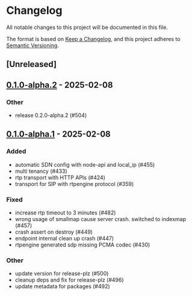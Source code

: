# Changelog

All notable changes to this project will be documented in this file.

The format is based on [Keep a Changelog](https://keepachangelog.com/en/1.0.0/),
and this project adheres to [Semantic Versioning](https://semver.org/spec/v2.0.0.html).

## [Unreleased]

## [0.1.0-alpha.2](https://github.com/8xFF/atm0s-media-server/compare/atm0s-media-server-transport-rtpengine-v0.1.0-alpha.1...atm0s-media-server-transport-rtpengine-v0.1.0-alpha.2) - 2025-02-08

### Other

- release 0.2.0-alpha.2 (#504)

## [0.1.0-alpha.1](https://github.com/8xFF/atm0s-media-server/releases/tag/atm0s-media-server-transport-rtpengine-v0.1.0-alpha.1) - 2025-02-08

### Added

- automatic SDN config with node-api and local_ip (#455)
- multi tenancy  (#433)
- rtp transport with HTTP APIs (#424)
- transport for SIP with rtpengine protocol  (#359)

### Fixed

- increase rtp timeout to 3 minutes (#482)
- wrong usage of smallmap cause server crash. switched to indexmap (#457)
- crash assert on destroy (#449)
- endpoint internal clean up crash (#447)
- rtpengine generated sdp missing PCMA codec (#430)

### Other

- update version for release-plz (#500)
- cleanup deps and fix for release-plz (#496)
- update metadata for packages (#492)
